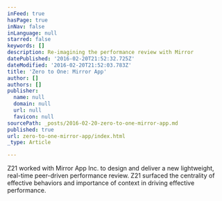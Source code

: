 ```yaml
---
inFeed: true
hasPage: true
inNav: false
inLanguage: null
starred: false
keywords: []
description: Re-imagining the performance review with Mirror
datePublished: '2016-02-20T21:52:32.725Z'
dateModified: '2016-02-20T21:52:03.783Z'
title: 'Zero to One: Mirror App'
author: []
authors: []
publisher:
  name: null
  domain: null
  url: null
  favicon: null
sourcePath: _posts/2016-02-20-zero-to-one-mirror-app.md
published: true
url: zero-to-one-mirror-app/index.html
_type: Article

---
```

Z21 worked with Mirror App Inc. to design and deliver a new lightweight, real-time peer-driven performance review. Z21 surfaced the centrality of effective behaviors and importance of context in driving effective performance.